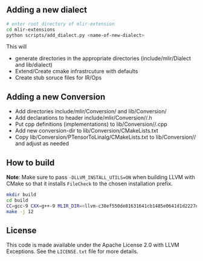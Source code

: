 ## Adding a new dialect
```sh
# enter root directory of mlir-extension
cd mlir-extensions
python scripts/add_dialect.py <name-of-new-dialect>
```
This will
* generate directories in the appropriate directories (include/mlir/Dialect and lib/dialect)
* Extend/Create cmake infrastrcuture with defaults
* Create stub soruce files for IR/Ops

## Adding a new Conversion
* Add directories include/mlir/Conversion/<conversion-name> and lib/Conversion/<conversion-name>
* Add declarations to header include/mlir/Conversion/<conversion-name>/<conversion-name>.h
* Put cpp definitions (implementations) to lib/Conversion/<conversion-name>/<conversion-name>.cpp
* Add new conversion-dir to lib/Conversion/CMakeLists.txt
* Copy lib/Conversion/PTensorToLinalg/CMakeLists.txt to lib/Conversion/<conversion-name>/ and adjust as needed

## How to build
**Note**: Make sure to pass `-DLLVM_INSTALL_UTILS=ON` when building LLVM with
CMake so that it installs `FileCheck` to the chosen installation prefix.
```sh
mkdir build
cd build
CC=gcc-9 CXX=g++-9 MLIR_DIR=<llvm-c38ef550de81631641cb1485e0641d1d2227dce4> cmake ..
make -j 12
```

## License
This code is made available under the Apache License 2.0 with LLVM Exceptions. See the `LICENSE.txt` file for more details.
